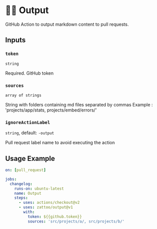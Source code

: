 # ✍🏽 Output
GitHub Action to output markdown content to pull requests.

## Inputs

### `token`

`string`

Required. GitHub token

### `sources`

`array of strings`

String with folders containing md files separated by commas
Example : 'projects/app/stats, projects/embed/errors/'

### `ignoreActionLabel`

`string`,  default: `-output`

Pull request label name to avoid executing the action

## Usage Example

````yaml
on: [pull_request]

jobs:
  changelog:
    runs-on: ubuntu-latest
    name: Output
    steps:
      - uses: actions/checkout@v2
      - uses: zattoo/output@v1
        with:
          token: ${{github.token}}
          sources: 'src/projects/a/, src/projects/b/'
